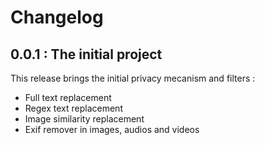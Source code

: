 # Changelog

## 0.0.1 : The initial project

This release brings the initial privacy mecanism and filters :

- Full text replacement
- Regex text replacement
- Image similarity replacement
- Exif remover in images, audios and videos
